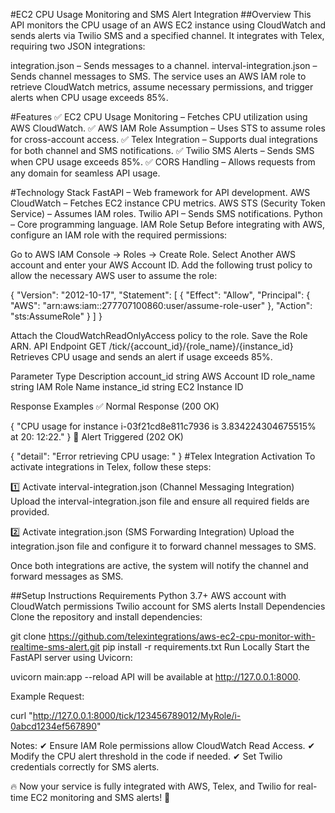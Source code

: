 #EC2 CPU Usage Monitoring and SMS Alert Integration
##Overview
This API monitors the CPU usage of an AWS EC2 instance using CloudWatch and sends alerts via Twilio SMS and a specified channel. It integrates with Telex, requiring two JSON integrations:

integration.json – Sends messages to a channel.
interval-integration.json – Sends channel messages to SMS.
The service uses an AWS IAM role to retrieve CloudWatch metrics, assume necessary permissions, and trigger alerts when CPU usage exceeds 85%.

#Features
✅ EC2 CPU Usage Monitoring – Fetches CPU utilization using AWS CloudWatch.
✅ AWS IAM Role Assumption – Uses STS to assume roles for cross-account access.
✅ Telex Integration – Supports dual integrations for both channel and SMS notifications.
✅ Twilio SMS Alerts – Sends SMS when CPU usage exceeds 85%.
✅ CORS Handling – Allows requests from any domain for seamless API usage.

#Technology Stack
FastAPI – Web framework for API development.
AWS CloudWatch – Fetches EC2 instance CPU metrics.
AWS STS (Security Token Service) – Assumes IAM roles.
Twilio API – Sends SMS notifications.
Python – Core programming language.
IAM Role Setup
Before integrating with AWS, configure an IAM role with the required permissions:

Go to AWS IAM Console → Roles → Create Role.
Select Another AWS account and enter your AWS Account ID.
Add the following trust policy to allow the necessary AWS user to assume the role:


{
    "Version": "2012-10-17",
    "Statement": [
        {
            "Effect": "Allow",
            "Principal": {
                "AWS": "arn:aws:iam::277707100860:user/assume-role-user"
            },
            "Action": "sts:AssumeRole"
        }
    ]
}

Attach the CloudWatchReadOnlyAccess policy to the role.
Save the Role ARN.
API Endpoint
GET /tick/{account_id}/{role_name}/{instance_id}
Retrieves CPU usage and sends an alert if usage exceeds 85%.

Parameter	Type	Description
account_id	string	AWS Account ID
role_name	string	IAM Role Name
instance_id	string	EC2 Instance ID

Response Examples
✅ Normal Response (200 OK)


{
 "CPU usage for instance i-03f21cd8e811c7936 is 3.834224304675515% at 20:    12:22."
}
🚨 Alert Triggered (202 OK)


{
  "detail": "Error retrieving CPU usage: <error message>"
}
#Telex Integration Activation
To activate integrations in Telex, follow these steps:

1️⃣ Activate interval-integration.json (Channel Messaging Integration)
Upload the interval-integration.json file and ensure all required fields are provided.

2️⃣ Activate integration.json (SMS Forwarding Integration)
Upload the integration.json file and configure it to forward channel messages to SMS.

Once both integrations are active, the system will notify the channel and forward messages as SMS.

##Setup Instructions
Requirements
Python 3.7+
AWS account with CloudWatch permissions
Twilio account for SMS alerts
Install Dependencies
Clone the repository and install dependencies:


git clone https://github.com/telexintegrations/aws-ec2-cpu-monitor-with-realtime-sms-alert.git
pip install -r requirements.txt
Run Locally
Start the FastAPI server using Uvicorn:

uvicorn main:app --reload
API will be available at http://127.0.0.1:8000.

Example Request:

curl "http://127.0.0.1:8000/tick/123456789012/MyRole/i-0abcd1234ef567890"


Notes:
✔ Ensure IAM Role permissions allow CloudWatch Read Access.
✔ Modify the CPU alert threshold in the code if needed.
✔ Set Twilio credentials correctly for SMS alerts.


🔥 Now your service is fully integrated with AWS, Telex, and Twilio for real-time EC2 monitoring and SMS alerts! 🚀
